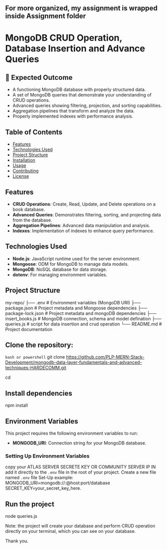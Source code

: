 ## For more organized, my assignment is wrapped inside Assignment folder


#  MongoDB CRUD Operation, Database Insertion and Advance Queries


## 🧪 Expected Outcome

- A functioning MongoDB database with properly structured data.
- A set of MongoDB queries that demonstrate your understanding of CRUD operations.
- Advanced queries showing filtering, projection, and sorting capabilities.
- Aggregation pipelines that transform and analyze the data.
- Properly implemented indexes with performance analysis.

## Table of Contents

- [Features](#features)
- [Technologies Used](#technologies-used)
- [Project Structure](#project-structure)
- [Installation](#installation)
- [Usage](#usage)
- [Contributing](#contributing)
- [License](#license)

## Features

- **CRUD Operations**: Create, Read, Update, and Delete operations on a book database.
- **Advanced Queries**: Demonstrates filtering, sorting, and projecting data from the database.
- **Aggregation Pipelines**: Advanced data manipulation and analysis.
- **Indexes**: Implementation of indexes to enhance query performance.

## Technologies Used

- **Node.js**: JavaScript runtime used for the server environment.
- **Mongoose**: ODM for MongoDB to manage data models.
- **MongoDB**: NoSQL database for data storage.
- **dotenv**: For managing environment variables.

## Project Structure

my-repo/
├── .env # Environment variables (MongoDB URI)
├── package.json # Project metadata and Mongoose dependencies
├── package-lock.json # Project metadata and mongoDB dependencies
├── insert_books.js # MongoDB connection, schema and model defination
├── queries.js # script for data insertion and crud operation
└── README.md # Project documentation

## **Clone the repository**:
   ```bash or powershell```
   git clone https://github.com/PLP-MERN-Stack-Development/mongodb-data-layer-fundamentals-and-advanced-techniques-HARDECOMM.git
   
   cd <repository directory>

## Install dependencies
   npm install
   
## Environment Variables

This project requires the following environment variables to run:

- **MONGODB_URI**: Connection string for your MongoDB database.

### Setting Up Environment Variables
copy your ATLAS SERVER SECRETE KEY OR COMMUNITY SERVER IP IN
add it directly to the `.env` file in the root of your project. Create a new file named
`.env` file
 Set-Up example:
 MONGODB_URI=mongodb://<username>:<password>@host:port/database
 SECRET_KEY=your_secret_key_here.

 ## Run the project
 node queries.js 

 Note: the project will create your database and perform CRUD operation directly on your terminal, which you can see on  your database. 


 Thank you. 




   
   
